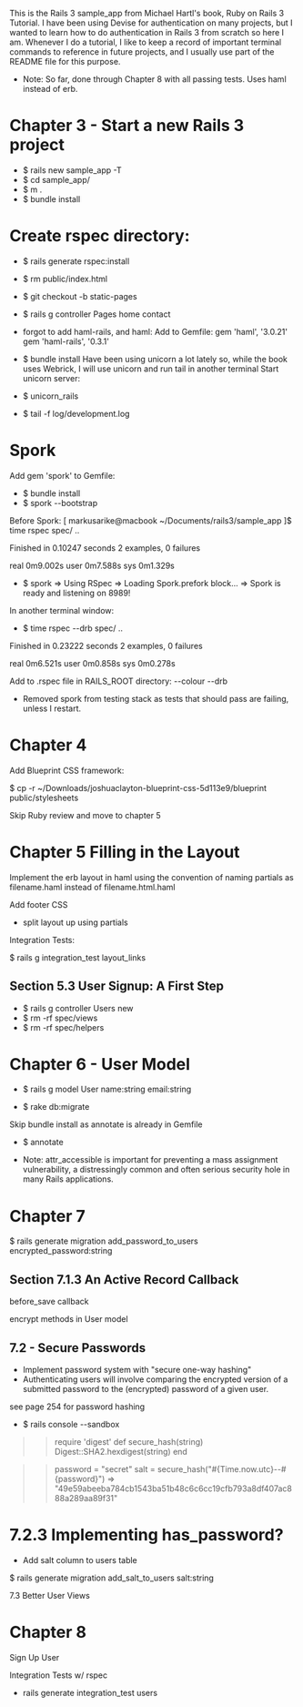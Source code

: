 This is the Rails 3 sample_app from Michael Hartl's book, Ruby on Rails 3 Tutorial.  I have been using Devise for authentication on many projects, but I wanted to learn how to do authentication in Rails 3 from scratch so here I am.  Whenever I do a tutorial, I like to keep a record of important terminal commands to reference in future projects, and I usually use part of the README file for this purpose. 

* Note: So far, done through Chapter 8 with all passing tests.  Uses haml instead of erb.   

Chapter 3 - Start a new Rails 3 project
========================================
* $ rails new sample_app -T
* $ cd sample_app/
* $ m .
* $ bundle install

Create rspec directory:
========================================
* $ rails generate rspec:install
* $ rm public/index.html
* $ git checkout -b static-pages
* $ rails g controller Pages home contact


* forgot to add haml-rails, and haml:
Add to Gemfile:
gem 'haml', '3.0.21'
gem 'haml-rails', '0.3.1'

* $ bundle install
Have been using unicorn a lot lately so, while the book uses Webrick, I will use unicorn and run tail in another terminal
Start unicorn server:
* $ unicorn_rails
* $ tail -f log/development.log


Spork
=====

Add gem 'spork' to Gemfile:

* $ bundle install
* $ spork --bootstrap

Before Spork:
[ markusarike@macbook ~/Documents/rails3/sample_app ]$ time rspec spec/
..

Finished in 0.10247 seconds
2 examples, 0 failures

real	0m9.002s
user	0m7.588s
sys	0m1.329s

* $ spork 
=> Using RSpec
=> Loading Spork.prefork block...
=> Spork is ready and listening on 8989!

In another terminal window:

* $ time rspec --drb spec/
..

Finished in 0.23222 seconds
2 examples, 0 failures

real	0m6.521s
user	0m0.858s
sys	0m0.278s

Add to .rspec file in RAILS_ROOT directory:
--colour
--drb

* Removed spork from testing stack as tests that should pass are failing, unless I restart.  

Chapter 4
========

Add Blueprint CSS framework:

$ cp -r ~/Downloads/joshuaclayton-blueprint-css-5d113e9/blueprint public/stylesheets

Skip Ruby review and move to chapter 5

Chapter 5  Filling in the Layout
=================================

Implement the erb layout in haml using the convention of naming partials as filename.haml instead of filename.html.haml

Add footer CSS

* split layout up using partials

Integration Tests:

$ rails g integration_test layout_links


Section 5.3 User Signup: A First Step
------------------------------------

* $ rails g controller Users new
* $ rm -rf spec/views
* $ rm -rf spec/helpers

Chapter 6 - User Model
======================

* $ rails g model User name:string email:string

* $ rake db:migrate

Skip bundle install as annotate is already in Gemfile

* $ annotate

* Note: attr_accessible is important for preventing a mass assignment vulnerability, a distressingly common and often serious security hole in many Rails applications.


Chapter 7 
==========
$  rails generate migration add_password_to_users encrypted_password:string


Section 7.1.3 An Active Record Callback
----------------------------------------
before_save callback

encrypt methods in User model

7.2 - Secure Passwords
---------------------

* Implement password system with "secure one-way hashing"
* Authenticating users will involve comparing the encrypted version of a submitted password to the (encrypted) password of a given user. 

see page 254 for password hashing

* $ rails console --sandbox
>> require 'digest' 
>> def secure_hash(string) 
>>   Digest::SHA2.hexdigest(string) 
>> end

>> password = "secret"
>> salt = secure_hash("#{Time.now.utc}--#{password}")
=> "49e59abeeba784cb1543ba51b48c6c6cc19cfb793a8df407ac888a289aa89f31" 

7.2.3 Implementing has_password?
================================


* Add salt column to users table

$ rails generate migration add_salt_to_users salt:string


7.3 Better User Views

Chapter 8
==========

Sign Up User

Integration Tests w/ rspec

* rails generate integration_test users















